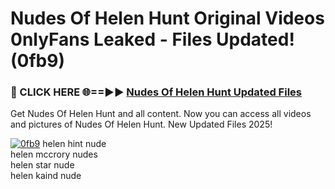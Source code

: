 # Nudes Of Helen Hunt Original Videos 0nlyFans Leaked - Files Updated! (0fb9)

<h3>🔴 CLICK HERE 🌐==►► <a href="https://tinyurl.com/yrmya6cz" rel="nofollow">Nudes Of Helen Hunt Updated Files</a></h3>

Get Nudes Of Helen Hunt and all content. Now you can access all videos and pictures of Nudes Of Helen Hunt. New Updated Files 2025!

[![0fb9](https://i.imgur.com/FMdXYCs.gif)](https://tinyurl.com/yrmya6cz)
helen hint nude<br>
helen mccrory nudes<br>
helen star nude<br>
helen kaind nude